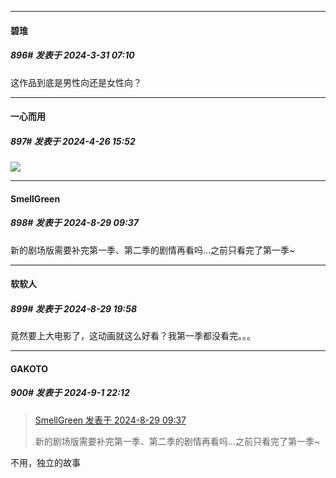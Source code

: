 ﻿
*****

####  碧琟  
##### 896#       发表于 2024-3-31 07:10

这作品到底是男性向还是女性向？

*****

####  一心而用  
##### 897#       发表于 2024-4-26 15:52

<img src="https://p.sda1.dev/17/d5fb7906933ce45a726576e4b984e44d/CMP_20240426155223715.jpg" referrerpolicy="no-referrer">

*****

####  SmellGreen  
##### 898#       发表于 2024-8-29 09:37

新的剧场版需要补完第一季、第二季的剧情再看吗...之前只看完了第一季~


*****

####  软软人  
##### 899#       发表于 2024-8-29 19:58

竟然要上大电影了，这动画就这么好看？我第一季都没看完。。。

*****

####  GAKOTO  
##### 900#       发表于 2024-9-1 22:12

<blockquote><a href="httphttps://bbs.saraba1st.com/2b/forum.php?mod=redirect&amp;goto=findpost&amp;pid=66049891&amp;ptid=1783714" target="_blank">SmellGreen 发表于 2024-8-29 09:37</a>

新的剧场版需要补完第一季、第二季的剧情再看吗...之前只看完了第一季~</blockquote>
不用，独立的故事

